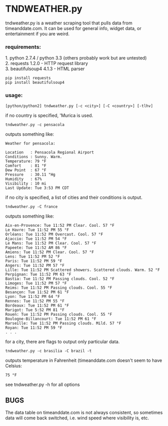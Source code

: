 TNDWEATHER.py
=============

tndweather.py is a weather scraping tool that pulls data from timeanddate.com.
It can be used for general info, widget data, or entertainment if you are weird.

### requirements:  

1\. python 2.7.4 / python 3.3 (others probably work but are untested)  
2\. requests 1.2.0 - HTTP request library  
3\. beautifulsoup4 4.1.3 - HTML parser  

    pip install requests  
    pip install beautifulsoup4  

### usage:   

    [python/python2] tndweather.py [-c <city>] [-C <country>] [-tlhv]  

if no country is specified, 'Murica is used.  

    tndweather.py -c pensacola  

outputs something like:  

    Weather for pensacola:  

    Location   : Pensacola Regional Airport  
    Conditions : Sunny. Warm.  
    Temperature: 79 °F  
    Comfort    : 81 °F  
    Dew Point  : 67 °F  
    Pressure   : 30.11 "Hg  
    Humidity   : 67%  
    Visibility : 10 mi  
    Last Update: Tue 3:53 PM CDT  

if no city is specified, a list of cities and their conditions is output.

    tndweather.py -C france

outputs something like:

    Aix-en-Provence: Tue 11:52 PM Clear. Cool. 57 °F  
    Le Havre: Tue 11:52 PM 55 °F  
    Orléans: Tue 11:52 PM Overcast. Cool. 57 °F  
    Ajaccio: Tue 11:52 PM 54 °F  
    Le Mans: Tue 11:52 PM Clear. Cool. 57 °F  
    Papeete: Tue 11:52 AM 86 °F  
    Amiens: Tue 11:52 PM Clear. Cool. 57 °F  
    Lens: Tue 11:52 PM 52 °F  
    Paris: Tue 11:52 PM 59 °F  
    Angers: Tue 11:52 PM 57 °F  
    Lille: Tue 11:52 PM Scattered showers. Scattered clouds. Warm. 52 °F  
    Perpignan: Tue 11:52 PM 63 °F  
    Bastia: Tue 11:52 PM Passing clouds. Cool. 52 °F  
    Limoges: Tue 11:52 PM 57 °F  
    Reims: Tue 11:52 PM Passing clouds. Cool. 55 °F  
    Besançon: Tue 11:52 PM 61 °F  
    Lyon: Tue 11:52 PM 64 °F  
    Rennes: Tue 11:52 PM 55 °F  
    Bordeaux: Tue 11:52 PM 61 °F  
    Marigot: Tue 5:52 PM 81 °F  
    Rouen: Tue 11:52 PM Passing clouds. Cool. 55 °F  
    Boulogne-Billancourt: Tue 11:52 PM 61 °F  
    Marseille: Tue 11:52 PM Passing clouds. Mild. 57 °F  
    Royan: Tue 11:52 PM 59 °F  
    . . .

for a city, there are flags to output only particular data.

    tndweather.py -c brasilia -C brazil -t 

outputs temperature in Fahrenheit (timeanddate.com doesn't seem to have Celsius:    
    
    75 °F

see tndweather.py -h for all options

## BUGS

The data table on timeanddate.com is not always consistent, so sometimes data will
come back switched, i.e. wind speed where visibility is, etc.

